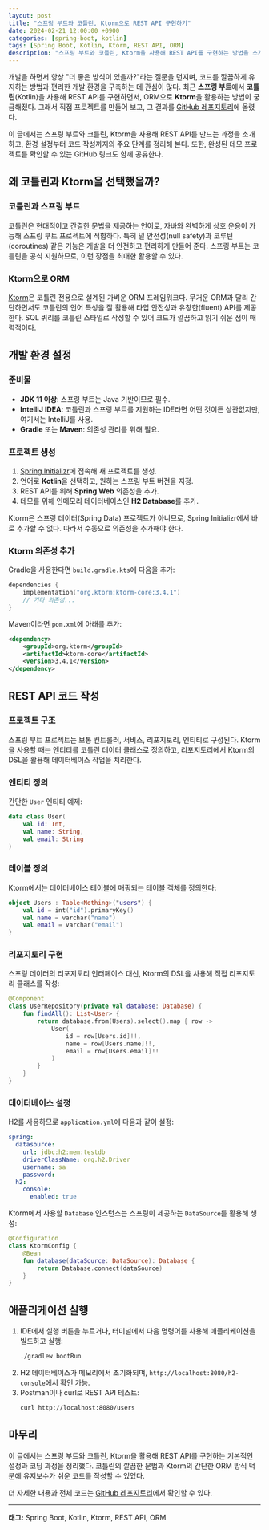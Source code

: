 ```yaml
---
layout: post
title: "스프링 부트와 코틀린, Ktorm으로 REST API 구현하기"
date: 2024-02-21 12:00:00 +0900
categories: [spring-boot, kotlin]
tags: [Spring Boot, Kotlin, Ktorm, REST API, ORM]
description: "스프링 부트와 코틀린, Ktorm을 사용해 REST API를 구현하는 방법을 소개하며, 프로젝트 설정부터 코드 작성 및 실행까지의 과정을 정리하고 GitHub 레포지토리를 공유한다."
---
```


개발을 하면서 항상 "더 좋은 방식이 있을까?"라는 질문을 던지며, 코드를 깔끔하게 유지하는 방법과 편리한 개발 환경을 구축하는 데 관심이 많다. 최근 **스프링 부트**에서 **코틀린**(Kotlin)을 사용해 REST API를 구현하면서, ORM으로 **Ktorm**을 활용하는 방법이 궁금해졌다. 그래서 직접 프로젝트를 만들어 보고, 그 결과를 [GitHub 레포지토리](https://github.com/keumhwanmoon/springboot-kotlin-ktorm-demo)에 올렸다.

이 글에서는 스프링 부트와 코틀린, Ktorm을 사용해 REST API를 만드는 과정을 소개하고, 환경 설정부터 코드 작성까지의 주요 단계를 정리해 본다. 또한, 완성된 데모 프로젝트를 확인할 수 있는 GitHub 링크도 함께 공유한다.

## 왜 코틀린과 Ktorm을 선택했을까?

### 코틀린과 스프링 부트
코틀린은 현대적이고 간결한 문법을 제공하는 언어로, 자바와 완벽하게 상호 운용이 가능해 스프링 부트 프로젝트에 적합하다. 특히 널 안전성(null safety)과 코루틴(coroutines) 같은 기능은 개발을 더 안전하고 편리하게 만들어 준다. 스프링 부트는 코틀린을 공식 지원하므로, 이런 장점을 최대한 활용할 수 있다.

### Ktorm으로 ORM
[Ktorm](https://www.ktorm.org/)은 코틀린 전용으로 설계된 가벼운 ORM 프레임워크다. 무거운 ORM과 달리 간단하면서도 코틀린의 언어 특성을 잘 활용해 타입 안전성과 유창한(fluent) API를 제공한다. SQL 쿼리를 코틀린 스타일로 작성할 수 있어 코드가 깔끔하고 읽기 쉬운 점이 매력적이다.

## 개발 환경 설정

### 준비물
- **JDK 11 이상**: 스프링 부트는 Java 기반이므로 필수.
- **IntelliJ IDEA**: 코틀린과 스프링 부트를 지원하는 IDE라면 어떤 것이든 상관없지만, 여기서는 IntelliJ를 사용.
- **Gradle** 또는 **Maven**: 의존성 관리를 위해 필요.

### 프로젝트 생성
1. [Spring Initializr](https://start.spring.io/)에 접속해 새 프로젝트를 생성.
2. 언어로 **Kotlin**을 선택하고, 원하는 스프링 부트 버전을 지정.
3. REST API를 위해 **Spring Web** 의존성을 추가.
4. 데모를 위해 인메모리 데이터베이스인 **H2 Database**를 추가.

Ktorm은 스프링 데이터(Spring Data) 프로젝트가 아니므로, Spring Initializr에서 바로 추가할 수 없다. 따라서 수동으로 의존성을 추가해야 한다.

### Ktorm 의존성 추가
Gradle을 사용한다면 `build.gradle.kts`에 다음을 추가:

```kotlin
dependencies {
    implementation("org.ktorm:ktorm-core:3.4.1")
    // 기타 의존성...
}
```

Maven이라면 `pom.xml`에 아래를 추가:

```xml
<dependency>
    <groupId>org.ktorm</groupId>
    <artifactId>ktorm-core</artifactId>
    <version>3.4.1</version>
</dependency>
```

## REST API 코드 작성

### 프로젝트 구조
스프링 부트 프로젝트는 보통 컨트롤러, 서비스, 리포지토리, 엔티티로 구성된다. Ktorm을 사용할 때는 엔티티를 코틀린 데이터 클래스로 정의하고, 리포지토리에서 Ktorm의 DSL을 활용해 데이터베이스 작업을 처리한다.

### 엔티티 정의
간단한 `User` 엔티티 예제:

```kotlin
data class User(
    val id: Int,
    val name: String,
    val email: String
)
```

### 테이블 정의
Ktorm에서는 데이터베이스 테이블에 매핑되는 테이블 객체를 정의한다:

```kotlin
object Users : Table<Nothing>("users") {
    val id = int("id").primaryKey()
    val name = varchar("name")
    val email = varchar("email")
}
```

### 리포지토리 구현
스프링 데이터의 리포지토리 인터페이스 대신, Ktorm의 DSL을 사용해 직접 리포지토리 클래스를 작성:

```kotlin
@Component
class UserRepository(private val database: Database) {
    fun findAll(): List<User> {
        return database.from(Users).select().map { row ->
            User(
                id = row[Users.id]!!,
                name = row[Users.name]!!,
                email = row[Users.email]!!
            )
        }
    }
}
```

### 데이터베이스 설정
H2를 사용하므로 `application.yml`에 다음과 같이 설정:

```yaml
spring:
  datasource:
    url: jdbc:h2:mem:testdb
    driverClassName: org.h2.Driver
    username: sa
    password:
  h2:
    console:
      enabled: true
```

Ktorm에서 사용할 `Database` 인스턴스는 스프링이 제공하는 `DataSource`를 활용해 생성:

```kotlin
@Configuration
class KtormConfig {
    @Bean
    fun database(dataSource: DataSource): Database {
        return Database.connect(dataSource)
    }
}
```

## 애플리케이션 실행

1. IDE에서 실행 버튼을 누르거나, 터미널에서 다음 명령어를 사용해 애플리케이션을 빌드하고 실행:
   ```bash
   ./gradlew bootRun
   ```
2. H2 데이터베이스가 메모리에서 초기화되며, `http://localhost:8080/h2-console`에서 확인 가능.
3. Postman이나 curl로 REST API 테스트:
   ```bash
   curl http://localhost:8080/users
   ```

## 마무리

이 글에서는 스프링 부트와 코틀린, Ktorm을 활용해 REST API를 구현하는 기본적인 설정과 코딩 과정을 정리했다. 코틀린의 깔끔한 문법과 Ktorm의 간단한 ORM 방식 덕분에 유지보수가 쉬운 코드를 작성할 수 있었다.

더 자세한 내용과 전체 코드는 [GitHub 레포지토리](https://github.com/keumhwanmoon/springboot-kotlin-ktorm-demo)에서 확인할 수 있다.

---

**태그:** Spring Boot, Kotlin, Ktorm, REST API, ORM